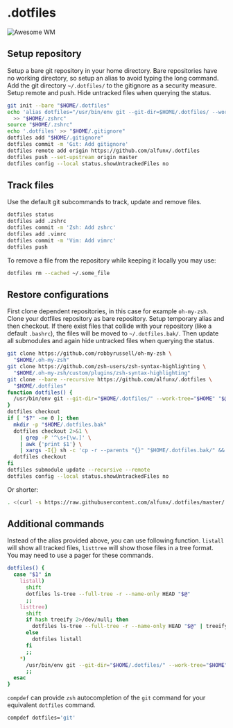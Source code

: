 # .dotfiles

![Awesome WM](https://i.imgur.com/hInDVh0.png)

## Setup repository

Setup a bare git repository in your home directory. Bare repositories have no
working directory, so setup an alias to avoid typing the long command. Add the
git directory `~/.dotfiles/` to the gitignore as a security measure. Setup
remote and push. Hide untracked files when querying the status.

```bash
git init --bare "$HOME/.dotfiles"
echo 'alias dotfiles="/usr/bin/env git --git-dir=$HOME/.dotfiles/ --work-tree=$HOME"' \
  >> "$HOME/.zshrc"
source "$HOME/.zshrc"
echo '.dotfiles' >> "$HOME/.gitignore"
dotfiles add "$HOME/.gitignore"
dotfiles commit -m 'Git: Add gitignore'
dotfiles remote add origin https://github.com/alfunx/.dotfiles
dotfiles push --set-upstream origin master
dotfiles config --local status.showUntrackedFiles no
```

## Track files

Use the default git subcommands to track, update and remove files.

```bash
dotfiles status
dotfiles add .zshrc
dotfiles commit -m 'Zsh: Add zshrc'
dotfiles add .vimrc
dotfiles commit -m 'Vim: Add vimrc'
dotfiles push
```

To remove a file from the repository while keeping it locally you may use:

```bash
dotfiles rm --cached ~/.some_file
```

## Restore configurations

First clone dependent repositories, in this case for example `oh-my-zsh`. Clone
your dotfiles repository as bare repository. Setup temporary alias and then
checkout. If there exist files that collide with your repository (like a default
`.bashrc`), the files will be moved to `~/.dotfiles.bak/`. Then update all
submodules and again hide untracked files when querying the status.

```bash
git clone https://github.com/robbyrussell/oh-my-zsh \
  "$HOME/.oh-my-zsh"
git clone https://github.com/zsh-users/zsh-syntax-highlighting \
  "$HOME/.oh-my-zsh/custom/plugins/zsh-syntax-highlighting"
git clone --bare --recursive https://github.com/alfunx/.dotfiles \
  "$HOME/.dotfiles"
function dotfiles() {
  /usr/bin/env git --git-dir="$HOME/.dotfiles/" --work-tree="$HOME" "$@"
}
dotfiles checkout
if [ "$?" -ne 0 ]; then
  mkdir -p "$HOME/.dotfiles.bak"
  dotfiles checkout 2>&1 \
    | grep -P '^\s+[\w.]' \
    | awk {'print $1'} \
    | xargs -I{} sh -c 'cp -r --parents "{}" "$HOME/.dotfiles.bak/" && rm -rf "{}"'
  dotfiles checkout
fi
dotfiles submodule update --recursive --remote
dotfiles config --local status.showUntrackedFiles no
```

Or shorter:

```bash
. <(curl -s https://raw.githubusercontent.com/alfunx/.dotfiles/master/.bin/install-dotfiles)
```

## Additional commands

Instead of the alias provided above, you can use following function. `listall`
will show all tracked files, `listtree` will show those files in a tree format.
You may need to use a pager for these commands.

```bash
dotfiles() {
  case "$1" in
    listall)
      shift
      dotfiles ls-tree --full-tree -r --name-only HEAD "$@"
      ;;
    listtree)
      shift
      if hash treeify 2>/dev/null; then
        dotfiles ls-tree --full-tree -r --name-only HEAD "$@" | treeify
      else
        dotfiles listall
      fi
      ;;
    *)
      /usr/bin/env git --git-dir="$HOME/.dotfiles/" --work-tree="$HOME" "$@"
      ;;
  esac
}
```

`compdef` can provide `zsh` autocompletion of the `git` command for your
equivalent `dotfiles` command.

```bash
compdef dotfiles='git'
```
